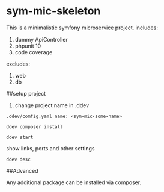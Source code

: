 # sym-mic-skeleton

This is a minimalistic symfony microservice project. 
includes:
1. dummy ApiController
2. phpunit 10
3. code coverage

excludes:
1. web
2. db


##setup project

1. change project name in .ddev
```
.ddev/comfig.yaml name: <sym-mic-some-name>

ddev composer install

ddev start
```

show links, ports and other settings
```
ddev desc
```


##Advanced

Any additional package can be installed via composer.
